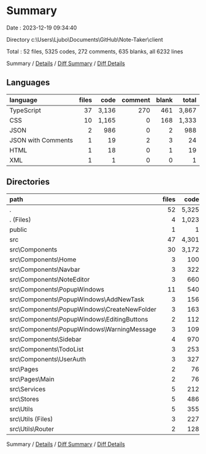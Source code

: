 # Summary

Date : 2023-12-19 09:34:40

Directory c:\\Users\\Ljubo\\Documents\\GitHub\\Note-Taker\\client

Total : 52 files,  5325 codes, 272 comments, 635 blanks, all 6232 lines

Summary / [Details](details.md) / [Diff Summary](diff.md) / [Diff Details](diff-details.md)

## Languages
| language | files | code | comment | blank | total |
| :--- | ---: | ---: | ---: | ---: | ---: |
| TypeScript | 37 | 3,136 | 270 | 461 | 3,867 |
| CSS | 10 | 1,165 | 0 | 168 | 1,333 |
| JSON | 2 | 986 | 0 | 2 | 988 |
| JSON with Comments | 1 | 19 | 2 | 3 | 24 |
| HTML | 1 | 18 | 0 | 1 | 19 |
| XML | 1 | 1 | 0 | 0 | 1 |

## Directories
| path | files | code | comment | blank | total |
| :--- | ---: | ---: | ---: | ---: | ---: |
| . | 52 | 5,325 | 272 | 635 | 6,232 |
| . (Files) | 4 | 1,023 | 2 | 6 | 1,031 |
| public | 1 | 1 | 0 | 0 | 1 |
| src | 47 | 4,301 | 270 | 629 | 5,200 |
| src\\Components | 30 | 3,172 | 247 | 467 | 3,886 |
| src\\Components\\Home | 3 | 100 | 1 | 21 | 122 |
| src\\Components\\Navbar | 3 | 322 | 8 | 54 | 384 |
| src\\Components\\NoteEditor | 3 | 660 | 163 | 76 | 899 |
| src\\Components\\PopupWindows | 11 | 540 | 17 | 90 | 647 |
| src\\Components\\PopupWindows\\AddNewTask | 3 | 156 | 0 | 29 | 185 |
| src\\Components\\PopupWindows\\CreateNewFolder | 3 | 163 | 0 | 28 | 191 |
| src\\Components\\PopupWindows\\EditingButtons | 2 | 112 | 16 | 13 | 141 |
| src\\Components\\PopupWindows\\WarningMessage | 3 | 109 | 1 | 20 | 130 |
| src\\Components\\Sidebar | 4 | 970 | 52 | 129 | 1,151 |
| src\\Components\\TodoList | 3 | 253 | 6 | 42 | 301 |
| src\\Components\\UserAuth | 3 | 327 | 0 | 55 | 382 |
| src\\Pages | 2 | 76 | 12 | 12 | 100 |
| src\\Pages\\Main | 2 | 76 | 12 | 12 | 100 |
| src\\Services | 5 | 212 | 0 | 34 | 246 |
| src\\Stores | 5 | 486 | 0 | 73 | 559 |
| src\\Utils | 5 | 355 | 11 | 43 | 409 |
| src\\Utils (Files) | 3 | 227 | 11 | 26 | 264 |
| src\\Utils\\Router | 2 | 128 | 0 | 17 | 145 |

Summary / [Details](details.md) / [Diff Summary](diff.md) / [Diff Details](diff-details.md)